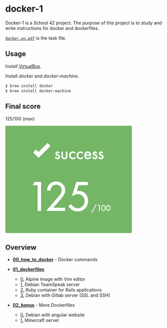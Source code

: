 # docker-1

Docker-1 is a School 42 project. The purpose of this project is to study and write instructions for docker and dockerfiles.

[`docker.en.pdf`](/docker.en.pdf) is the task file.

## Usage

Install [VirtualBox](https://www.virtualbox.org/).

Install *docker* and *docker-machine*.

```shell
$ brew install docker
$ brew install docker-machine
```

## Final score

125/100 (max)

![](screenshots/score.png)

## Overview

* [**00_how_to_docker**](00_how_to_docker) - Docker commands

* [**01_dockerfiles**](01_dockerfiles)

  * [0.](01_dockerfiles/ex00/Dockerfile) Alpine image with Vim editor
  * [1.](01_dockerfiles/ex01/Dockerfile) Debian TeamSpeak server
  * [2.](01_dockerfiles/ex02/Dockerfile) Ruby container for Rails applications
  * [3.](01_dockerfiles/ex03/Dockerfile) Debian with Gitlab server (SSL and SSH)

* [**02_bonus**](02_bonus) - More Dockerfiles

  * [0.](02_bonus/c/Dockerfile) Debian with angular website
  * [1.](02_bonus/minecraft_server/start.sh) Minecraft server
